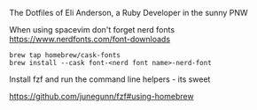 The Dotfiles of Eli Anderson, a Ruby Developer in the sunny PNW


When using spacevim don't forget nerd fonts
https://www.nerdfonts.com/font-downloads

```terminal
brew tap homebrew/cask-fonts
brew install --cask font-<nerd font name>-nerd-font
```


Install fzf and run the command line helpers - its sweet

https://github.com/junegunn/fzf#using-homebrew
